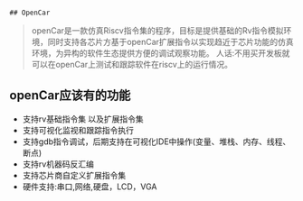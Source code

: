                                                                             ## OpenCar
> openCar是一款仿真Riscv指令集的程序，目标是提供基础的Rv指令模拟环境，同时支持各芯片方基于openCar扩展指令以实现趋近于芯片功能的仿真环境，为异构的软件生态提供方便的调试观察功能。
人话:不用买开发板就可以在openCar上测试和跟踪软件在riscv上的运行情况。


## openCar应该有的功能

* 支持rv基础指令集 以及扩展指令集
* 支持可视化监视和跟踪指令执行
* 支持gdb指令调试，后期支持在可视化IDE中操作(变量、堆栈、内存、线程、断点)
* 支持rv机器码反汇编
* 支持芯片商自定义扩展指令集
* 硬件支持:串口,网络,硬盘，LCD，VGA
